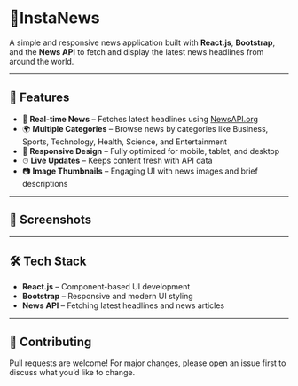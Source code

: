 # 📰InstaNews

A simple and responsive news application built with **React.js**, **Bootstrap**, and the **News API** to fetch and display the latest news headlines from around the world.

---

## 📌 Features
- 📢 **Real-time News** – Fetches latest headlines using [NewsAPI.org](https://newsapi.org/)
- 🌍 **Multiple Categories** – Browse news by categories like Business, Sports, Technology, Health, Science, and Entertainment
- 📱 **Responsive Design** – Fully optimized for mobile, tablet, and desktop
- ⏱ **Live Updates** – Keeps content fresh with API data
- 📷 **Image Thumbnails** – Engaging UI with news images and brief descriptions
---

## 📸 Screenshots

---

## 🛠️ Tech Stack
- **React.js** – Component-based UI development
- **Bootstrap** – Responsive and modern UI styling
- **News API** – Fetching latest headlines and news articles

---

## 🤝 Contributing
Pull requests are welcome! For major changes, please open an issue first to discuss what you’d like to change.


